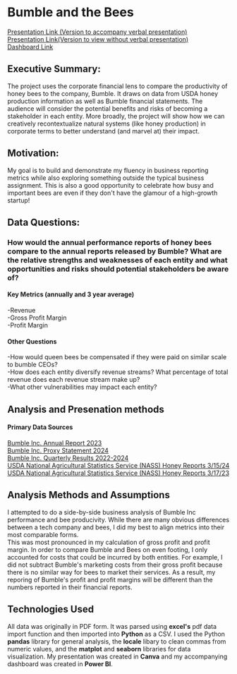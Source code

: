 # Bumble and the Bees
[Presentation Link (Version to accompany verbal presentation)](https://www.canva.com/design/DAGZBd_bxAA/UGptKi8T_ykjJVto8Awy7A/view?utm_content=DAGZBd_bxAA&utm_campaign=designshare&utm_medium=link2&utm_source=uniquelinks&utlId=h8cede17887)  
[Presentation Link(Version to view without verbal presentation)](https://www.canva.com/design/DAGcv9-4Go8/DaRUNdiyiZIb9n0F--Wmpw/view?utm_content=DAGcv9-4Go8&utm_campaign=designshare&utm_medium=link2&utm_source=uniquelinks&utlId=h14b42ccce6)  
[Dashboard Link](https://app.powerbi.com/links/w61vwZIYml?ctid=101da587-1843-4f52-8b8a-17b069c66d33&pbi_source=linkShare&bookmarkGuid=b8e85c3d-1eee-4f42-88c9-14742f2cfdd6)

## Executive Summary:
The project uses the corporate financial lens to compare the productivity of honey bees to the company, Bumble. It draws on data from USDA honey production information as well as Bumble financial statements. The audience will consider the potential benefits and risks of becoming a stakeholder in each entity. More broadly, the project will show how we can creatively recontextualize natural systems (like honey production) in corporate terms to better understand (and marvel at) their impact.

## Motivation:
My goal is to build and demonstrate my fluency in business reporting metrics while also exploring something outside the typical business assignment. This is also a good opportunity to celebrate how busy and important bees are even if they don't have the glamour of a high-growth startup!

## Data Questions:

### How would the annual performance reports of honey bees compare to the annual reports released by Bumble? What are the relative strengths and weaknesses of each entity and what opportunities and risks should potential stakeholders be aware of? 
#### Key Metrics (annually and 3 year average)
-Revenue  
-Gross Profit Margin  
-Profit Margin  
#### Other Questions
-How would queen bees be compensated if they were paid on similar scale to bumble CEOs?  
-How does each entity diversify revenue streams? What percentage of total revenue does each revenue stream make up?  
-What other vulnerabilities may impact each entity?  

## Analysis and Presenation methods
#### Primary Data Sources
[Bumble Inc. Annual Report 2023](https://s202.q4cdn.com/372973788/files/doc_financials/2023/ar/Bumble-Inc-Annual-Report-2023.pdf)  
[Bumble Inc. Proxy Statement 2024](https://s202.q4cdn.com/372973788/files/doc_financials/2024/sr/Bumble-Inc-Proxy-Statement-2024.pdf)  
[Bumble Inc. Quarterly Results 2022-2024](https://ir.bumble.com/financials/quarterly-results/default.aspx)  
[USDA  National Agricultural Statistics Service (NASS) Honey Reports 3/15/24](https://downloads.usda.library.cornell.edu/usda-esmis/files/hd76s004z/hm50wd54j/fq979h127/hony0324.pdf)  
[USDA National Agricultural Statistics Service (NASS) Honey Reports 3/17/23](https://downloads.usda.library.cornell.edu/usda-esmis/files/hd76s004z/jq086x851/qn59rh469/hony0323.pdf)  

## Analysis Methods and Assumptions
I attempted to do a side-by-side business analysis of Bumble Inc performance and bee producivity. While there are many obvious differences between a tech company and bees, I did my best to align metrics into their most comparable forms.   
This was most pronounced in my calculation of gross profit and profit margin. In order to compare Bumble and Bees on even footing, I only accounted for costs that could be incurred by both entities. For example, I did not subtract Bumble's marketing costs from their gross profit because there is no similar way for bees to market their services. As a result, my reporing of Bumble's profit and profit margins will be different than the numbers reported in their financial reports.

## Technologies Used
All data was originally in PDF form. It was parsed using **excel's** pdf data import function and then imported into **Python** as a CSV. I used the Python **pandas** library for general analysis, the **locale** libary to clean commas from numeric values, and the **matplot** and **seaborn** libraries for data visualization.
My presentation was created in **Canva** and my accompanying dashboard was created in **Power BI**.